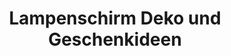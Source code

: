 ---
title: "Lampenschirm Deko und Geschenkideen"
url: /schoeffengrund/lampenschirm-deko-und-geschenkideen/
shop: Andenken
---